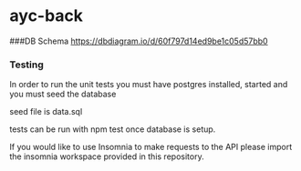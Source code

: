 # ayc-back

###DB Schema 
https://dbdiagram.io/d/60f797d14ed9be1c05d57bb0

### Testing

In order to run the unit tests you must have postgres installed, started and you must seed the database

seed file is data.sql

tests can be run with npm test once database is setup.

If you would like to use Insomnia to make requests to the API please import the insomnia workspace provided in this repository.
